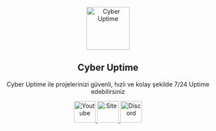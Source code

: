 <p align="center">
 <img width="100px" src="https://cdn.discordapp.com/attachments/1128394278272499948/1230611303656194149/iconn.png?ex=6633f316&is=66217e16&hm=09e16e3d2b3626142ee85aea1b98b2970491586506e2806d00232bb9dc589f86&" align="center" href="https://github.com/CyberUptime/CyberUptime" alt="Cyber Uptime" />
 <h2 align="center">Cyber Uptime</h2>
 <p align="center">Cyber Uptime ile projelerinizi güvenli, hızlı ve kolay şekilde 7/24 Uptime edebilirsiniz</p>
</p>
  <p align="center">
    <a href="https://www.youtube.com/@CyberUptime">
      <img width="50px" alt="Youtube" src="https://cdn.discordapp.com/attachments/1128394278272499948/1220996639087525958/Background_1.png?ex=662ca83b&is=661a333b&hm=b48cd9fda4cddcd9d2bd9f47025390c00c00e6a85a0cda3f5bec0f5a7cf0a626&" />
    </a>
    <a href="https://www.cyberuptime.fast-page.org">
      <img width="50px" alt="Site" src="https://cdn.discordapp.com/attachments/1128394278272499948/1220996638861037618/Background_2.png?ex=662ca83b&is=661a333b&hm=7f3c48ccb14ffbe57915ce8a33805c8f05d9c54bd7dbfca7cde75113c2b35b26&" />
    </a>
<a href="https://discord.gg/Yq2bESWSRm">
      <img width="50px" alt="Discord" src="https://cdn.discordapp.com/attachments/1128394278272499948/1220996638638604318/Background_3.png?ex=662ca83b&is=661a333b&hm=e161a542e2b48eaec3fcb3957a5a5f28b60b66f553fcad1fccff31722eef6b83&" />
    </a>
